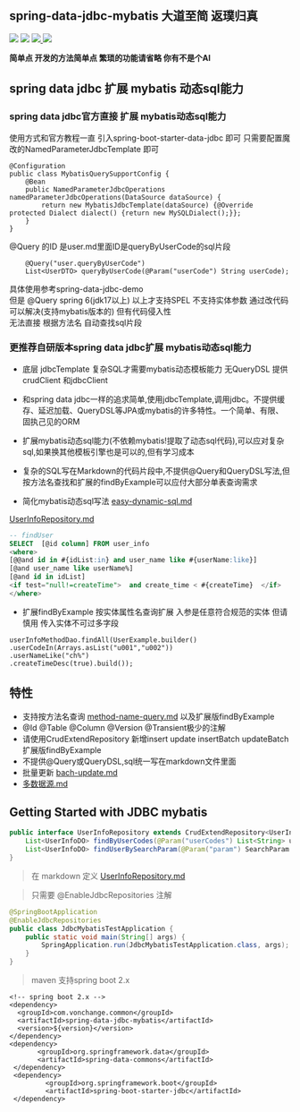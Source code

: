 ## spring-data-jdbc-mybatis 大道至简 返璞归真

[![](https://img.shields.io/badge/Blog-博客-blue.svg)](http://www.vonchange.com/doc/)
![](https://img.shields.io/maven-central/v/com.vonchange.common/spring-data-jdbc-mybatis.svg?label=Maven%20Central)
[![](https://img.shields.io/github/stars/vonchange/spring-data-jdbc-mybatis.svg?style=social)
](https://github.com/VonChange/spring-data-jdbc-mybatis)
[![](https://gitee.com/vonchange/spring-data-jdbc-mybatis/badge/star.svg?theme=dark)
](https://gitee.com/vonchange/spring-data-jdbc-mybatis) 

**简单点 开发的方法简单点 繁琐的功能请省略 你有不是个AI**
## spring data jdbc 扩展 mybatis 动态sql能力
### spring data jdbc官方直接 扩展 mybatis动态sql能力

使用方式和官方教程一直 引入spring-boot-starter-data-jdbc 即可
只需要配置魔改的NamedParameterJdbcTemplate 即可
```
@Configuration
public class MybatisQuerySupportConfig {
    @Bean
    public NamedParameterJdbcOperations namedParameterJdbcOperations(DataSource dataSource) {
        return new MybatisJdbcTemplate(dataSource) {@Override protected Dialect dialect() {return new MySQLDialect();}};
    }
}
```
@Query 的ID 是user.md里面ID是queryByUserCode的sql片段
```
    @Query("user.queryByUserCode")
    List<UserDTO> queryByUserCode(@Param("userCode") String userCode);
```
具体使用参考spring-data-jdbc-demo  
但是 @Query spring 6(jdk17以上) 以上才支持SPEL 不支持实体参数
通过改代码可以解决(支持mybatis版本的) 但有代码侵入性  
无法直接 根据方法名 自动查找sql片段

### 更推荐自研版本spring data jdbc扩展 mybatis动态sql能力
* 底层 jdbcTemplate 复杂SQL才需要mybatis动态模板能力 无QueryDSL 提供crudClient 和jdbcClient

* 和spring data jdbc一样的追求简单,使用jdbcTemplate,调用jdbc。不提供缓存、延迟加载、QueryDSL等JPA或mybatis的许多特性。一个简单、有限、固执己见的ORM

* 扩展mybatis动态sql能力(不依赖mybatis!提取了动态sql代码),可以应对复杂sql,如果换其他模板引擎也是可以的,但有学习成本

* 复杂的SQL写在Markdown的代码片段中,不提供@Query和QueryDSL写法,但按方法名查找和扩展的findByExample可以应付大部分单表查询需求

* 简化mybatis动态sql写法 [easy-dynamic-sql.md](easy-dynamic-sql.md)

[UserInfoRepository.md](spring-data-jdbc-mybatis-demo%2Fsrc%2Fmain%2Fresources%2Fsql%2FUserInfoRepository.md)

```sql
-- findUser
SELECT  [@id column] FROM user_info
<where> 
[@@and id in #{idList:in} and user_name like #{userName:like}]
[@and user_name like userName%]
[@and id in idList]
<if test="null!=createTime">  and create_time < #{createTime}  </if>
</where>
```
* 扩展findByExample 按实体属性名查询扩展 入参是任意符合规范的实体 但请慎用 传入实体不可过多字段
```
userInfoMethodDao.findAll(UserExample.builder()
.userCodeIn(Arrays.asList("u001","u002"))
.userNameLike("ch%")
.createTimeDesc(true).build());
```

## 特性
* 支持按方法名查询  [method-name-query.md](method-name-query.md) 以及扩展版findByExample
* @Id @Table @Column @Version @Transient极少的注解
* 请使用CrudExtendRepository 新增insert update insertBatch updateBatch 扩展版findByExample
* 不提供@Query或QueryDSL,sql统一写在markdown文件里面
* 批量更新 [bach-update.md](bach-update.md)
* [多数据源.md](multi-datasource.md)

## Getting Started with JDBC mybatis

```java
public interface UserInfoRepository extends CrudExtendRepository<UserInfoDO, Long> {
    List<UserInfoDO> findByUserCodes(@Param("userCodes") List<String> userCodes);
    List<UserInfoDO> findUserBySearchParam(@Param("param") SearchParam searchParam); 
}
```
> 在 markdown 定义 [UserInfoRepository.md](spring-data-jdbc-mybatis-demo%2Fsrc%2Fmain%2Fresources%2Fsql%2FUserInfoRepository.md)

> 只需要  @EnableJdbcRepositories 注解
```java
@SpringBootApplication
@EnableJdbcRepositories
public class JdbcMybatisTestApplication {
    public static void main(String[] args) {
        SpringApplication.run(JdbcMybatisTestApplication.class, args);
    }
}
```
> maven 支持spring boot 2.x
```
<!-- spring boot 2.x -->
<dependency>
  <groupId>com.vonchange.common</groupId>
  <artifactId>spring-data-jdbc-mybatis</artifactId>
  <version>${version}</version>
</dependency>
<dependency>
       <groupId>org.springframework.data</groupId>
       <artifactId>spring-data-commons</artifactId>
 </dependency>
 <dependency>
         <groupId>org.springframework.boot</groupId>
         <artifactId>spring-boot-starter-jdbc</artifactId>
 </dependency>

```